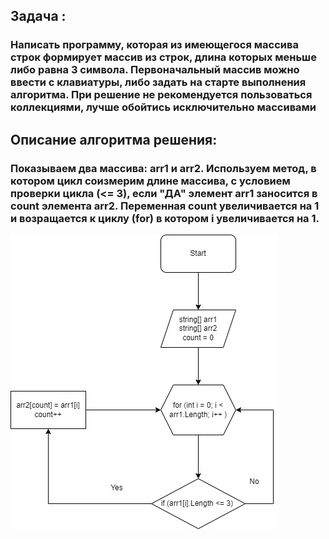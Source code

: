 ## Задача : 

### Написать программу, которая из имеющегося массива строк формирует массив из строк, длина которых меньше либо равна 3 символа. Первоначальный массив можно ввести с клавиатуры, либо задать на старте выполнения алгоритма. При решение не рекомендуется пользоваться коллекциями, лучше обойтись исключительно массивами

## Описание алгоритма решения:

### Показываем два массива: arr1 и arr2. Используем метод, в котором цикл соизмерим длине массива, с условием проверки цикла (<= 3), если "ДА" элемент arr1 заносится в count элемента arr2. Переменная сount увеличивается на 1 и возращается к циклу (for) в котором i увеличивается на 1.

![Нет диаграммы](Diagramma.jpg)